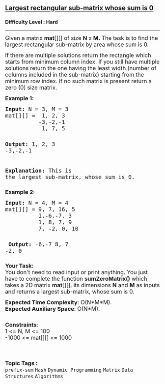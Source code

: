 <h2><a href="https://www.geeksforgeeks.org/problems/largest-rectangular-sub-matrix-whose-sum-is-0/1?page=1&difficulty=Hard&status=unsolved&sortBy=submissions">Largest rectangular sub-matrix whose sum is 0</a></h2><h3>Difficulty Level : Hard</h3><hr><div class="problems_problem_content__Xm_eO"><p><span style="font-size: 18px;">Given a matrix&nbsp;<strong>mat</strong>[][] of size&nbsp;<strong>N</strong>&nbsp;x&nbsp;<strong>M.&nbsp;</strong>The task is to&nbsp;find the largest rectangular sub-matrix by area&nbsp;whose sum is 0.</span></p>
<p><span style="font-size: 18px;">If there are multiple solutions return the rectangle which starts from minimum column index. If you still have multiple solutions return the one having the least width (number of columns included in the sub-matrix) starting from the minimum row index. If no such matrix is present return a zero (0) size matrix.</span></p>
<p><strong><span style="font-size: 18px;">Example 1:</span></strong></p>
<pre><span style="font-size: 18px;"><strong>Input: </strong>N = 3, M = 3
mat[][] =  1, 2, 3
          -3,-2,-1
           1, 7, 5</span>

<span style="font-size: 18px;"><strong>Output:</strong>  1, 2, 3
        -3,-2,-1</span>

<span style="font-size: 18px;"><strong>Explanation:</strong> This is the largest sub-matrix,
whose sum is 0.</span></pre>
<p><strong><span style="font-size: 18px;">Example 2:</span></strong></p>
<pre><span style="font-size: 18px;"><strong>Input:</strong> N = 4, M = 4
mat[][] = 9, 7, 16, 5
          1,-6,-7, 3
          1, 8, 7, 9
          7, -2, 0, 10</span>

<span style="font-size: 18px;"><strong> Output:</strong> -6,-7
          8, 7
         -2, 0 </span></pre>
<p><span style="font-size: 18px;"><strong>Your Task:</strong><br>You don't need to read input or print anything. You just have to complete the function&nbsp;<strong>sumZeroMatrix()</strong>&nbsp;which takes a 2D matrix&nbsp;<strong>mat</strong>[][],&nbsp;its dimensions&nbsp;<strong>N</strong>&nbsp;and&nbsp;<strong>M</strong>&nbsp;as inputs and returns a largest sub-matrix, whose sum is 0.</span></p>
<p><span style="font-size: 18px;"><strong>Expected Time Complexity</strong>: O(N*M*M).<br><strong>Expected Auxiliary Space</strong>:&nbsp;O(N*M).</span></p>
<p><br><span style="font-size: 18px;"><strong>Constraints</strong>:<br>1 &lt;= N, M &lt;= 100<br>-1000 &lt;= mat[][] &lt;= 1000</span><br>&nbsp;</p></div><br><p><span style=font-size:18px><strong>Topic Tags : </strong><br><code>prefix-sum</code>&nbsp;<code>Hash</code>&nbsp;<code>Dynamic Programming</code>&nbsp;<code>Matrix</code>&nbsp;<code>Data Structures</code>&nbsp;<code>Algorithms</code>&nbsp;